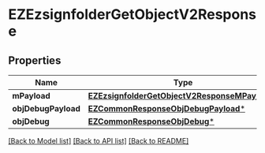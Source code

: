 # EZEzsignfolderGetObjectV2Response

## Properties
Name | Type | Description | Notes
------------ | ------------- | ------------- | -------------
**mPayload** | [**EZEzsignfolderGetObjectV2ResponseMPayload***](EZEzsignfolderGetObjectV2ResponseMPayload.md) |  | 
**objDebugPayload** | [**EZCommonResponseObjDebugPayload***](EZCommonResponseObjDebugPayload.md) |  | [optional] 
**objDebug** | [**EZCommonResponseObjDebug***](EZCommonResponseObjDebug.md) |  | [optional] 

[[Back to Model list]](../README.md#documentation-for-models) [[Back to API list]](../README.md#documentation-for-api-endpoints) [[Back to README]](../README.md)


